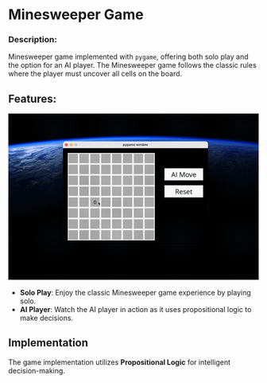 # Minesweeper Game

### Description:
Minesweeper game implemented with `pygame`, offering both solo play and the option for an AI player. The Minesweeper game follows the classic rules where the player must uncover all cells on the board.

## Features:

![Minesweeper Game](./assets/minesweepers.gif)

- **Solo Play**: Enjoy the classic Minesweeper game experience by playing solo.
- **AI Player**: Watch the AI player in action as it uses propositional logic to make decisions.

## Implementation
The game implementation utilizes **Propositional Logic** for intelligent decision-making.
